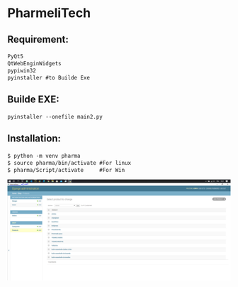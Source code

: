 # PharmeliTech
## Requirement:

    PyQt5
    QtWebEnginWidgets
    pypiwin32
    pyinstaller #to Builde Exe
    
## Builde EXE:

    pyinstaller --onefile main2.py
    
    
## Installation:

    $ python -m venv pharma
    $ source pharma/bin/activate #For linux
    $ pharma/Script/activate     #For Win
    
    
![](https://github.com/xnderLAN/PharmeliTech/raw/main/ddd.PNG)
